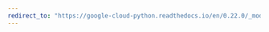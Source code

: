 ```yaml
---
redirect_to: "https://google-cloud-python.readthedocs.io/en/0.22.0/_modules/google/cloud/bigquery/query.html"
---
```

